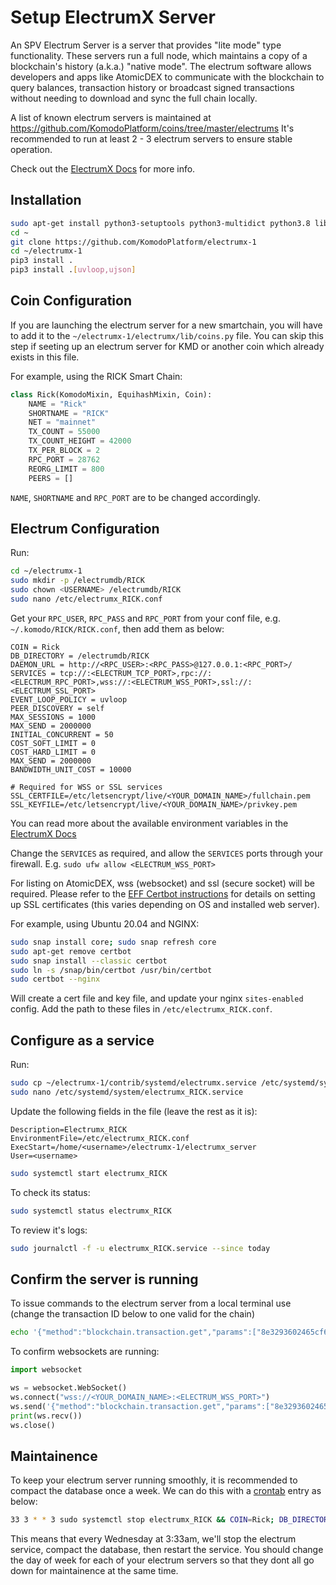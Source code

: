 # Setup ElectrumX Server

An SPV Electrum Server is a server that provides "lite mode" type functionality. These servers run a full node, which maintains a copy of a blockchain's history (a.k.a.) "native mode". The electrum software allows developers and apps like AtomicDEX to communicate with the blockchain to query balances, transaction history or broadcast signed transactions without needing to download and sync the full chain locally.

A list of known electrum servers is maintained at https://github.com/KomodoPlatform/coins/tree/master/electrums
It's recommended to run at least 2 - 3 electrum servers to ensure stable operation.

Check out the [ElectrumX Docs](https://electrumx.readthedocs.io/en/latest/) for more info.

## Installation

```bash
sudo apt-get install python3-setuptools python3-multidict python3.8 libleveldb-dev
cd ~
git clone https://github.com/KomodoPlatform/electrumx-1
cd ~/electrumx-1
pip3 install .
pip3 install .[uvloop,ujson]
```

## Coin Configuration

If you are launching the electrum server for a new smartchain, you will have to add it to the `~/electrumx-1/electrumx/lib/coins.py` file. You can skip this step if seeting up an electrum server for KMD or another coin which already exists in this file.

For example, using the RICK Smart Chain:

```python
class Rick(KomodoMixin, EquihashMixin, Coin):
    NAME = "Rick"
    SHORTNAME = "RICK"
    NET = "mainnet"
    TX_COUNT = 55000
    TX_COUNT_HEIGHT = 42000
    TX_PER_BLOCK = 2
    RPC_PORT = 28762
    REORG_LIMIT = 800
    PEERS = []

```

`NAME`, `SHORTNAME` and `RPC_PORT` are to be changed accordingly.

## Electrum Configuration

Run:

```bash
cd ~/electrumx-1
sudo mkdir -p /electrumdb/RICK
sudo chown <USERNAME> /electrumdb/RICK
sudo nano /etc/electrumx_RICK.conf
```

Get your `RPC_USER`, `RPC_PASS` and `RPC_PORT` from your conf file, e.g.  `~/.komodo/RICK/RICK.conf`, then add them as below:

```
COIN = Rick
DB_DIRECTORY = /electrumdb/RICK
DAEMON_URL = http://<RPC_USER>:<RPC_PASS>@127.0.0.1:<RPC_PORT>/
SERVICES = tcp://:<ELECTRUM_TCP_PORT>,rpc://:<ELECTRUM_RPC_PORT>,wss://:<ELECTRUM_WSS_PORT>,ssl://:<ELECTRUM_SSL_PORT>
EVENT_LOOP_POLICY = uvloop
PEER_DISCOVERY = self
MAX_SESSIONS = 1000
MAX_SEND = 2000000
INITIAL_CONCURRENT = 50
COST_SOFT_LIMIT = 0
COST_HARD_LIMIT = 0
MAX_SEND = 2000000
BANDWIDTH_UNIT_COST = 10000

# Required for WSS or SSL services
SSL_CERTFILE=/etc/letsencrypt/live/<YOUR_DOMAIN_NAME>/fullchain.pem   
SSL_KEYFILE=/etc/letsencrypt/live/<YOUR_DOMAIN_NAME>/privkey.pem      
```

You can read more about the available environment variables in the [ElectrumX Docs](https://electrumx.readthedocs.io/en/latest/environment.html)

Change the `SERVICES` as required, and allow the `SERVICES` ports through your firewall. E.g. `sudo ufw allow <ELECTRUM_WSS_PORT>`

For listing on AtomicDEX, wss (websocket) and ssl (secure socket) will be required. Please refer to the [EFF Certbot instructions](https://certbot.eff.org/instructions?ws=nginx&os=ubuntufocal) for details on setting up SSL certificates (this varies depending on OS and installed web server).

For example, using Ubuntu 20.04 and NGINX:

```bash
sudo snap install core; sudo snap refresh core
sudo apt-get remove certbot
sudo snap install --classic certbot
sudo ln -s /snap/bin/certbot /usr/bin/certbot
sudo certbot --nginx
```

Will create a cert file and key file, and update your nginx `sites-enabled` config.
Add the path to these files in `/etc/electrumx_RICK.conf`.

## Configure as a service

Run:

```bash
sudo cp ~/electrumx-1/contrib/systemd/electrumx.service /etc/systemd/system/electrumx_RICK.service
sudo nano /etc/systemd/system/electrumx_RICK.service
```

Update the following fields in the file (leave the rest as it is):

```
Description=Electrumx_RICK
EnvironmentFile=/etc/electrumx_RICK.conf
ExecStart=/home/<username>/electrumx-1/electrumx_server
User=<username>
```

```bash
sudo systemctl start electrumx_RICK
```

To check its status:

```bash
sudo systemctl status electrumx_RICK
```

To review it's logs:

```bash
sudo journalctl -f -u electrumx_RICK.service --since today
```

## Confirm the server is running

To issue commands to the electrum server from a local terminal use (change the transaction ID below to one valid for the chain)

```bash
echo '{"method":"blockchain.transaction.get","params":["8e3293602465cf6d234fda4a2bb13affb4b5a3fb5bd46eb11a14ed72ac1836e0", true],"id":"test"}' | nc <ELECTRUM_SERVER_IP> <ELECTRUM_TCP_PORT> -i 1 | jq .
```

To confirm websockets are running:

```python
import websocket

ws = websocket.WebSocket()
ws.connect("wss://<YOUR_DOMAIN_NAME>:<ELECTRUM_WSS_PORT>")
ws.send('{"method":"blockchain.transaction.get","params":["8e3293602465cf6d234fda4a2bb13affb4b5a3fb5bd46eb11a14ed72ac1836e0", true],"id":"test"}')
print(ws.recv())
ws.close()
```

## Maintainence

To keep your electrum server running smoothly, it is recommended to compact the database once a week. We can do this with a [crontab](https://crontab.guru/) entry as below:

```bash
33 3 * * 3 sudo systemctl stop electrumx_RICK && COIN=Rick; DB_DIRECTORY=/electrumdb/RICK; /home/<USERNAME>/electrumx-1/electrumx_compact_history && sudo systemctl start electrumx_RICK
```

This means that every Wednesday at 3:33am, we'll stop the electrum service, compact the database, then restart the service. You should change the day of week for each of your electrum servers so that they dont all go down for maintainence at the same time.
